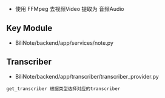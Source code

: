 
* 使用 FFMpeg 去视频Video 提取为 音频Audio




## Key Module
* BiliNote/backend/app/services/note.py


## Transcriber
* BiliNote/backend/app/transcriber/transcriber_provider.py
```
get_transcriber 根据类型选择对应的transcriber
```